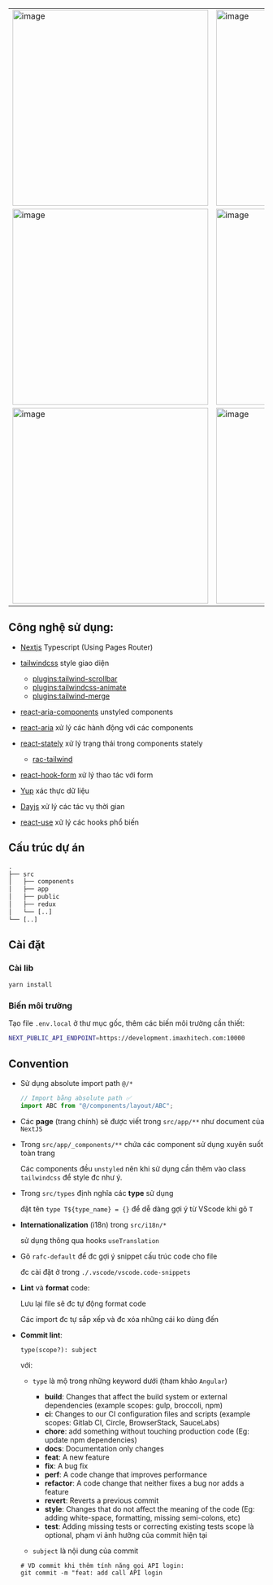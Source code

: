 <div align="center">
    <table>
    <tr>
      <td><img width="385" alt="image" src="https://github-production-user-asset-6210df.s3.amazonaws.com/61298021/316448225-a47d5139-79f6-4c8c-8196-766b8be08d13.png?X-Amz-Algorithm=AWS4-HMAC-SHA256&X-Amz-Credential=AKIAVCODYLSA53PQK4ZA%2F20240325%2Fus-east-1%2Fs3%2Faws4_request&X-Amz-Date=20240325T091526Z&X-Amz-Expires=300&X-Amz-Signature=e64734d0dc250ea19dbc5c96d86b0780823b3201e807885be28fc8bfe73ebaa1&X-Amz-SignedHeaders=host&actor_id=0&key_id=0&repo_id=0"></td>
      <td><img width="385" alt="image" src="https://github-production-user-asset-6210df.s3.amazonaws.com/61298021/316456900-c32308bf-2069-4dc1-8307-f2bf286d2f27.png?X-Amz-Algorithm=AWS4-HMAC-SHA256&X-Amz-Credential=AKIAVCODYLSA53PQK4ZA%2F20240325%2Fus-east-1%2Fs3%2Faws4_request&X-Amz-Date=20240325T094542Z&X-Amz-Expires=300&X-Amz-Signature=19a07997643c103c707c1251bd9b971e1059c653ec6643363094188661dc9371&X-Amz-SignedHeaders=host&actor_id=0&key_id=0&repo_id=0"></td>
      <td><img width="385" alt="image" src="https://github-production-user-asset-6210df.s3.amazonaws.com/61298021/316449968-6d10b07d-e296-4505-b3ed-72fb51afbde4.png?X-Amz-Algorithm=AWS4-HMAC-SHA256&X-Amz-Credential=AKIAVCODYLSA53PQK4ZA%2F20240325%2Fus-east-1%2Fs3%2Faws4_request&X-Amz-Date=20240325T092901Z&X-Amz-Expires=300&X-Amz-Signature=4723eecd2cfda2946d5af6be4087c0a2ffd3972c760133278375ffe962a22e99&X-Amz-SignedHeaders=host&actor_id=0&key_id=0&repo_id=0"></td>
     </tr>
    <tr>
      <td><img width="385" alt="image" src="https://github-production-user-asset-6210df.s3.amazonaws.com/61298021/316452849-22cdd425-0f9c-4aa8-9bac-e5e75b36722b.png?X-Amz-Algorithm=AWS4-HMAC-SHA256&X-Amz-Credential=AKIAVCODYLSA53PQK4ZA%2F20240325%2Fus-east-1%2Fs3%2Faws4_request&X-Amz-Date=20240325T093136Z&X-Amz-Expires=300&X-Amz-Signature=fba39a5f12d272b51f542c118ec30ca9f127aaaf3ec62ebca19a99cddc0f59ba&X-Amz-SignedHeaders=host&actor_id=0&key_id=0&repo_id=0"></td>
      <td><img width="385" alt="image" src="https://github-production-user-asset-6210df.s3.amazonaws.com/61298021/316453262-3c53df65-0a3a-4f98-9002-a362d0c17241.png?X-Amz-Algorithm=AWS4-HMAC-SHA256&X-Amz-Credential=AKIAVCODYLSA53PQK4ZA%2F20240325%2Fus-east-1%2Fs3%2Faws4_request&X-Amz-Date=20240325T093301Z&X-Amz-Expires=300&X-Amz-Signature=46e9c9baf98212cf4a5aa2584339dcffdd9b81c85cc7d2bb74cdc1696186720c&X-Amz-SignedHeaders=host&actor_id=0&key_id=0&repo_id=0"></td>
      <td><img width="385" alt="image" src="https://github-production-user-asset-6210df.s3.amazonaws.com/61298021/316453565-40aa2df8-3647-4567-a5d3-b4286b693d25.png?X-Amz-Algorithm=AWS4-HMAC-SHA256&X-Amz-Credential=AKIAVCODYLSA53PQK4ZA%2F20240325%2Fus-east-1%2Fs3%2Faws4_request&X-Amz-Date=20240325T093402Z&X-Amz-Expires=300&X-Amz-Signature=102892485e5efe0440f7d5561f2287371062a82830e3e2cd2ebc44c912f7bdab&X-Amz-SignedHeaders=host&actor_id=0&key_id=0&repo_id=0"></td>
     </tr>
    <tr>
      <td><img width="385" alt="image" src="https://github-production-user-asset-6210df.s3.amazonaws.com/61298021/316457455-540234ab-ff41-46b2-bb5b-6a8856410191.png?X-Amz-Algorithm=AWS4-HMAC-SHA256&X-Amz-Credential=AKIAVCODYLSA53PQK4ZA%2F20240325%2Fus-east-1%2Fs3%2Faws4_request&X-Amz-Date=20240325T094830Z&X-Amz-Expires=300&X-Amz-Signature=a8be073ce85488f865ff9b1cca92462655eedd5e5b1e761d95591551605a443a&X-Amz-SignedHeaders=host&actor_id=0&key_id=0&repo_id=0"></td>
      <td><img width="385" alt="image" src="https://github-production-user-asset-6210df.s3.amazonaws.com/61298021/316458042-8b633655-6232-4b12-8134-f12dad956b1c.png?X-Amz-Algorithm=AWS4-HMAC-SHA256&X-Amz-Credential=AKIAVCODYLSA53PQK4ZA%2F20240325%2Fus-east-1%2Fs3%2Faws4_request&X-Amz-Date=20240325T094942Z&X-Amz-Expires=300&X-Amz-Signature=77579be702b992657235a076d38fb698e3ebd7b223a68303418e5abc74115c94&X-Amz-SignedHeaders=host&actor_id=0&key_id=0&repo_id=0"></td>
      <td></td>
     </tr>
    </table>
</div>

## Công nghệ sử dụng:

- [Nextjs](https://nextjs.org/docs/getting-started) Typescript (Using Pages Router)
- [tailwindcss](https://tailwindcss.com/docs/display) style giao diện

  - [plugins:tailwind-scrollbar](https://www.npmjs.com/package/tailwind-scrollbar)
  - [plugins:tailwindcss-animate](https://github.com/jamiebuilds/tailwindcss-animate)
  - [plugins:tailwind-merge](https://github.com/dcastil/tailwind-merge/blob/v1.13.1/docs/README.md)

- [react-aria-components](https://react-spectrum.adobe.com/react-aria/react-aria-components.html#examples) unstyled components
- [react-aria](https://react-spectrum.adobe.com/react-aria/getting-started.html) xử lý các hành động với các components
- [react-stately](https://react-spectrum.adobe.com/react-stately/getting-started.html) xử lý trạng thái trong components stately

  - [rac-tailwind](https://reactspectrum.blob.core.windows.net/reactspectrum/f239d0b1a96c3e6119135fe6bbf1994dc9984257/verdaccio/rac-tailwind/index.html)

- [react-hook-form](https://react-hook-form.com/docs/useform) xử lý thao tác với form
- [Yup](https://github.com/jquense/yup#table-of-contents) xác thực dữ liệu
- [Dayjs](https://day.js.org/docs/en/display/format) xử lý các tác vụ thời gian
- [react-use](https://streamich.github.io/react-use/) xử lý các hooks phổ biến

## Cấu trúc dự án

```graphql
.
├── src
│   ├── components
│   ├── app
│   ├── public
│   ├── redux
│   └── [..]
└── [..]
```

## Cài đặt

### Cài lib

```bash
yarn install
```

### Biến môi trường

Tạo file `.env.local` ở thư mục gốc, thêm các biến môi trường cần thiết:

```bash
NEXT_PUBLIC_API_ENDPOINT=https://development.imaxhitech.com:10000
```

## Convention

- Sử dụng absolute import path `@/*`

  ```js
  // Import bằng absolute path ✅
  import ABC from "@/components/layout/ABC";
  ```

- Các **page** (trang chính) sẽ được viết trong `src/app/**` như document của `NextJS`
- Trong `src/app/_components/**` chứa các component sử dụng xuyên suốt toàn trang

  Các components đều `unstyled` nên khi sử dụng cần thêm vào class `tailwindcss` để style đc như ý.

- Trong `src/types` định nghĩa các **type** sử dụng

  đặt tên `type T${type_name} = {}` để dễ dàng gợi ý từ VScode khi gõ `T`

- **Internationalization** (i18n) trong `src/i18n/*`

  sử dụng thông qua hooks `useTranslation`

- Gõ `rafc-default` để đc gợi ý snippet cấu trúc code cho file

  đc cài đặt ở trong `./.vscode/vscode.code-snippets`

- **Lint** và **format** code:

  Lưu lại file sẽ đc tự động format code

  Các import đc tự sắp xếp và đc xóa những cái ko dùng đến

- **Commit lint**:

  ```shell
  type(scope?): subject
  ```

  với:

  - `type` là mộ trong những keyword dưới (tham khảo `Angular`)

    - **build**: Changes that affect the build system or external dependencies (example scopes: gulp, broccoli, npm)
    - **ci**: Changes to our CI configuration files and scripts (example scopes: Gitlab CI, Circle, BrowserStack, SauceLabs)
    - **chore**: add something without touching production code (Eg: update npm dependencies)
    - **docs**: Documentation only changes
    - **feat**: A new feature
    - **fix**: A bug fix
    - **perf**: A code change that improves performance
    - **refactor**: A code change that neither fixes a bug nor adds a feature
    - **revert**: Reverts a previous commit
    - **style**: Changes that do not affect the meaning of the code (Eg: adding white-space, formatting, missing semi-colons, etc)
    - **test**: Adding missing tests or correcting existing tests
      scope là optional, phạm vi ảnh hưởng của commit hiện tại

  - `subject` là nội dung của commit

  ```shell
  # VD commit khi thêm tính năng gọi API login:
  git commit -m "feat: add call API login
  ```
